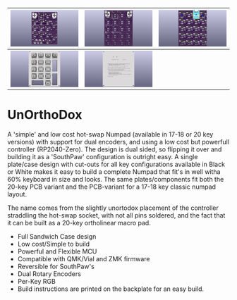 | ![Render UnOrthoDox 17](https://github.com/TweetyDaBird/UnOrthoDox/blob/main/Renders/UnOrthoDox%2017%20PCB%20front.png) | ![Render UnOrthoDoc 20](https://github.com/TweetyDaBird/UnOrthoDox/blob/main/Renders/UnOrthoDox%2020%20PCB%20front.png) | ![Render UnOrthoDoc Rear](https://github.com/TweetyDaBird/UnOrthoDox/blob/main/Renders/UnOrthoDox%2020%20PCB%20rear.png)|
| --------------------------------------- | --------------------------------------- | --------------------------------------- |
|![Render UnOrthoDox Front Plate](https://github.com/TweetyDaBird/UnOrthoDox/blob/main/Renders/UnOrthoDox%20Plate%20White.png) |![Render UnOrthoDox Rear Plate](https://github.com/TweetyDaBird/UnOrthoDox/blob/main/Renders/UnOrthoDox%20Rear%20White.png) |

# UnOrthoDox
A 'simple' and low cost hot-swap Numpad (available in 17-18 or 20 key versions) with support for dual encoders, and using a low cost but powerfull controller (RP2040-Zero). The design is dual sided, so flipping it over and building it as a 'SouthPaw' configuration is outright easy. A single plate/case design with cut-outs for all key configurations available in Black or White makes it easy to build a complete Numpad that fit's in well witha 60% keyboard in size and looks. The same plates/components fit both the 20-key PCB variant and the PCB-variant for a 17-18 key classic numpad layout. 

The name comes from the slightly unortodox placement of the controller straddling the hot-swap socket, with not all pins soldered, and the fact that it can be built as a 20-key ortholinear macro pad.

 - Full Sandwich Case design
 - Low cost/Simple to build
 - Powerful and Flexible MCU
 - Compatible with QMK/Vial and ZMK firmware
 - Reversible for SouthPaw's
 - Dual Rotary Encoders
 - Per-Key RGB
 - Build instructions are printed on the backplate for an easy build.
